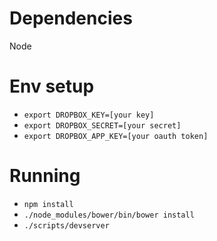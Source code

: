 # Dependencies
Node

Env setup
=========

* `export DROPBOX_KEY=[your key]`
* `export DROPBOX_SECRET=[your secret]`
* `export DROPBOX_APP_KEY=[your oauth token]`

Running
=======

* `npm install`
* `./node_modules/bower/bin/bower install`
* `./scripts/devserver`
